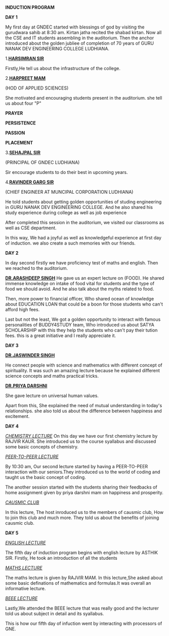 **INDUCTION PROGRAM**


**DAY 1**


My first day at GNDEC started with blessings of god by visiting the gurudwara sahib at 8:30 am.
Kirtan jatha recited the shabad kirtan.
Now all the CSE and IT students assembling in the auditorium.
Then the anchor introduced about the golden jubliee of completion of 70 years of GURU NANAK DEV ENGINEERING COLLEGE LUDHIANA.


1.**<ins>HARSIMRAN SIR</ins>**


Firstly,He tell us about the infrastructure of the college.


 2.**<ins>HARPREET MAM</ins>**


(HOD OF APPLIED SCIENCES)

She motivated and encouraging students present in the auditorium. she tell us about four "P"

**PRAYER**

**PERSISTENCE**

**PASSION**

**PLACEMENT**

3.**<ins>SEHAJPAL SIR</ins>**

(PRINCIPAL OF GNDEC LUDHIANA)

Sir encourage students to do their best in upcoming years.


4.**<ins>RAVINDER GARG SIR</ins>**

(CHIEF ENGINEER AT MUNCIPAL CORPORATION LUDHIANA)

He told students about getting golden opportunities of studing engineering in GURU NANAK DEV ENGINEERING COLLEGE.
And he also shared his study experience during college as well as job experience 

After completed this session in the auditorium, we visited our classrooms as well as CSE department.

In this way, We had a joyful as well as knowledgeful experience at first day of induction. we also create a such memories with our friends.



**DAY 2**

In day second firstly we have proficiency test of maths and english.
Then we reached to the auditorium.

**<ins>DR.ARASHDEEP SINGH</ins>**
He gave us an expert lecture on (FOOD).
He shared immense knowledge on intake of food vital for students and the type of food we should avoid. And he also talk about the myths related to food.


Then, more power to financial officer, Who shared ocean of knowledge about EDUCATION LOAN that could be a boon for those students who can't afford high fees.

Last but not the least, We got a golden opportunity to interact with famous personalities of BUDDY4STUDY team, Who introduced us about SATYA SCHOLARSHIP with this they help the students who can't pay their tution fees. this is a great initiative and I really appreciate it.


**DAY 3**

**<ins>DR.JASWINDER SINGH</ins>**

He connect people with science and mathematics with different concept of spirituality.
It was such an amazing lecture because he explained different science concepts and maths practical tricks.


**<ins>DR.PRIYA DARSHNI<ins/>**

She gave lecture on universal human values.

Apart from this, She explained the need of mutual understanding in today's relationships.
she also told us about the difference between happiness and excitement.


**DAY 4**

*<ins>CHEMISTRY LECTURE</ins>*
On this day we have our first chemistry lecture by RAJVIR KAUR. She introduced us to the course syallabus and discussed some basic concepts of chemistry.


*<ins>PEER-TO-PEER LECTURE</ins>*

By 10:30 am, Our second lecture started by having a PEER-TO-PEER interaction with our seniors.They introduced us to the world of coding and taught us the basic concept of coding.

The another session started with the students sharing their feedbacks of home assignment given by priya darshni mam on happiness and prosperity.


*<ins>CAUSMIC CLUB</ins>*

In this lecture, The host inroduced us to the members of causmic club, How to join this club and much more. They told us about the benefits of joining causmic club.


**DAY 5**

*<ins>ENGLISH LECTURE</ins>*

The fifth day of induction program begins with english lecture by ASTHIK SIR. Firstly, He took an introduction of all the students


*<ins>MATHS LECTURE</ins>*

The maths lecture is given by RAJVIR MAM. In this lecture,She asked about some basic definations of mathematics and formulas.It was overall an informative lecture.


*<ins>BEEE LECTURE</ins>*

Lastly,We attended the BEEE lecture that was really good and the lecturer told us about subject in detail and its syallabus.

This is how our fifth day of infuction went by interacting with processors of GNE.





